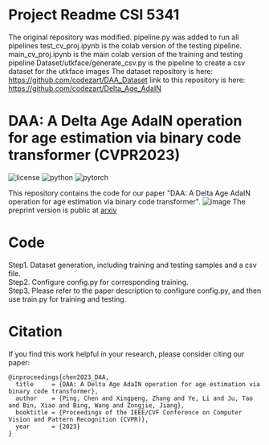 # Project Readme CSI 5341
The original repository was modified.
pipeline.py was added to run all pipelines
test_cv_proj.ipynb is the colab version of the testing pipeline.
main_cv_proj.ipynb is the main colab version of the training and testing pipeline
Dataset/utkface/generate_csv.py is the pipeline to create a csv dataset for the utkface images
The dataset repository is here: https://github.com/codezart/DAA_Dataset
link to this repository is here: https://github.com/codezart/Delta_Age_AdaIN



# DAA: A Delta Age AdaIN operation for age estimation via binary code transformer (CVPR2023)
![license](https://img.shields.io/badge/License-MIT-brightgreen)
![python](https://img.shields.io/badge/Python-3.8-blue)
![pytorch](https://img.shields.io/badge/PyTorch-1.9-orange)

This repository contains the code for our paper "DAA: A Delta Age AdaIN operation for age estimation via binary code transformer".
![image](https://user-images.githubusercontent.com/18466019/226555205-90e59399-4a8a-43cf-976f-61faceaac744.png)
The preprint version is public at [arxiv](https://arxiv.org/abs/2303.07929)

# Code
 Step1. Dataset generation, including training and testing samples and a csv file.  
 Step2. Configure config.py for corresponding training.  
 Step3. Please refer to the paper description to configure config.py, and then use train.py for training and testing.  
 
# Citation
If you find this work helpful in your research, please consider citing our paper:
```
@inproceedings{chen2023_DAA,
  title     = {DAA: A Delta Age AdaIN operation for age estimation via binary code transformer},
  author    = {Ping, Chen and Xingpeng, Zhang and Ye, Li and Ju, Tao and Bin, Xiao and Bing, Wang and Zongjie, Jiang},
  booktitle = {Proceedings of the IEEE/CVF Conference on Computer Vision and Pattern Recognition (CVPR)},
  year      = {2023}
}
```
